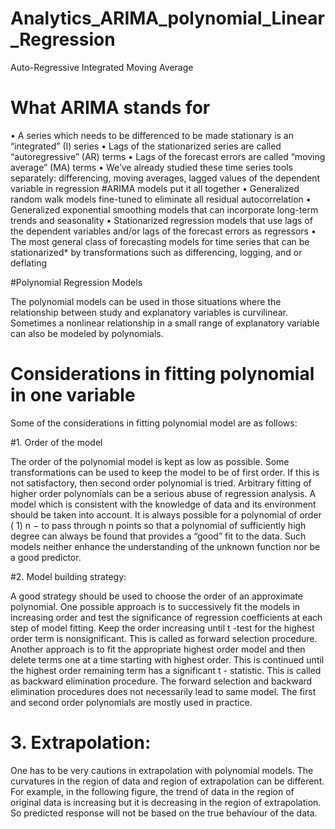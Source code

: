# Analytics_ARIMA_polynomial_Linear_Regression
Auto-Regressive Integrated Moving Average

# What ARIMA stands for
• A series which needs to be differenced to be made stationary is an “integrated” (I) series
• Lags of the stationarized series are called “autoregressive” (AR) terms
• Lags of the forecast errors are called “moving average” (MA) terms
• We’ve already studied these time series tools separately: differencing, moving averages, lagged values of the dependent variable in regression
#ARIMA models put it all together
• Generalized random walk models fine-tuned to eliminate all residual autocorrelation
• Generalized exponential smoothing models that can incorporate long-term trends and seasonality
• Stationarized regression models that use lags of the dependent variables and/or lags of the forecast errors as regressors
• The most general class of forecasting models for time series that can be stationarized* by transformations such as differencing, logging, and or deflating

#Polynomial Regression Models

The polynomial models can be used in those situations where the relationship between study and
explanatory variables is curvilinear. Sometimes a nonlinear relationship in a small range of explanatory
variable can also be modeled by polynomials.

# Considerations in fitting polynomial in one variable
Some of the considerations in fitting polynomial model are as follows:

#1. Order of the model

The order of the polynomial model is kept as low as possible. Some transformations can be used to keep
the model to be of first order. If this is not satisfactory, then second order polynomial is tried. Arbitrary
fitting of higher order polynomials can be a serious abuse of regression analysis. A model which is
consistent with the knowledge of data and its environment should be taken into account. It is always
possible for a polynomial of order ( 1) n − to pass through n points so that a polynomial of sufficiently
high degree can always be found that provides a “good” fit to the data. Such models neither enhance the
understanding of the unknown function nor be a good predictor.

#2. Model building strategy:

A good strategy should be used to choose the order of an approximate polynomial.
One possible approach is to successively fit the models in increasing order and test the significance of
regression coefficients at each step of model fitting. Keep the order increasing until t -test for the highest
order term is nonsignificant. This is called as forward selection procedure.
Another approach is to fit the appropriate highest order model and then delete terms one at a time
starting with highest order. This is continued until the highest order remaining term has a significant t -
statistic. This is called as backward elimination procedure.
The forward selection and backward elimination procedures does not necessarily lead to same model. The
first and second order polynomials are mostly used in practice.

# 3. Extrapolation:
One has to be very cautions in extrapolation with polynomial models. The curvatures in the region of data
and region of extrapolation can be different. For example, in the following figure, the trend of data in the
region of original data is increasing but it is decreasing in the region of extrapolation. So predicted
response will not be based on the true behaviour of the data. 
